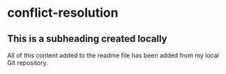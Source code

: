 # conflict-resolution

## This is a subheading created locally

All of this content added to the readme file has been added from my local Git repository.





